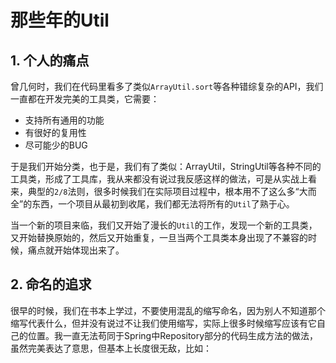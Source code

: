 # 那些年的Util

## 1. 个人的痛点

曾几何时，我们在代码里看多了类似`ArrayUtil.sort`等各种错综复杂的API，我们一直都在开发完美的工具类，它需要：

* 支持所有通用的功能
* 有很好的复用性
* 尽可能少的BUG

于是我们开始分类，也于是，我们有了类似：ArrayUtil，StringUtil等各种不同的工具类，形成了工具库，我从来都没有说过我反感这样的做法，可是从实战上看来，典型的`2/8`法则，很多时候我们在实际项目过程中，根本用不了这么多“大而全”的东西，一个项目从最初到收尾，我们都无法将所有的`Util`了熟于心。

当一个新的项目来临，我们又开始了漫长的`Util`的工作，发现一个新的工具类，又开始替换原始的，然后又开始重复，一旦当两个工具类本身出现了不兼容的时候，痛点就开始体现出来了。

## 2. 命名的追求

很早的时候，我们在书本上学过，不要使用混乱的缩写命名，因为别人不知道那个缩写代表什么，但并没有说过不让我们使用缩写，实际上很多时候缩写应该有它自己的位置。我一直无法苟同于Spring中Repository部分的代码生成方法的做法，虽然完美表达了意思，但基本上长度很无敌，比如：

```java

```



